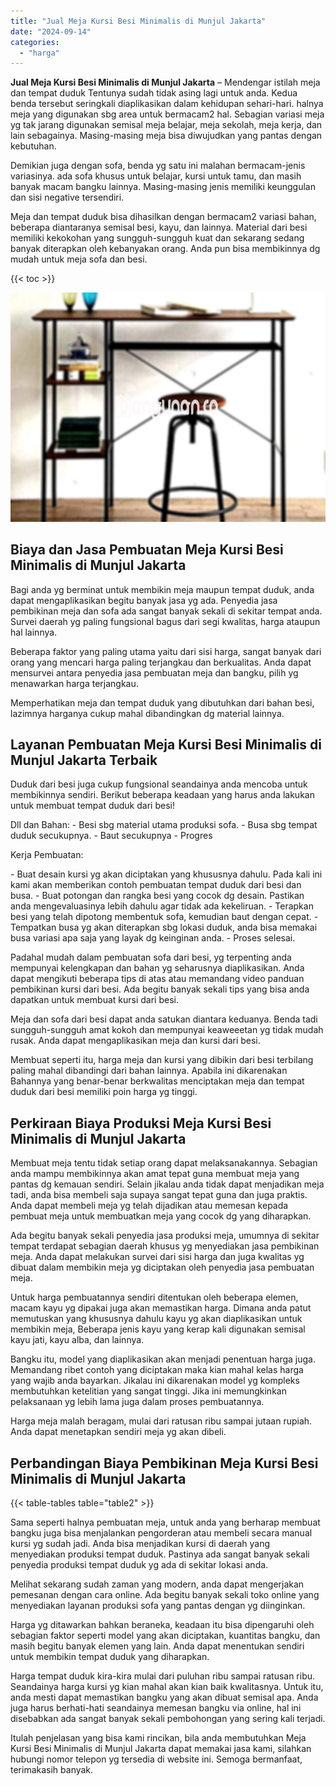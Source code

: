 ```yaml
---
title: "Jual Meja Kursi Besi Minimalis di Munjul Jakarta"
date: "2024-09-14"
categories: 
  - "harga"
---
```


**Jual Meja Kursi Besi Minimalis di Munjul Jakarta** – Mendengar istilah meja dan tempat duduk Tentunya sudah tidak asing lagi untuk anda. Kedua benda tersebut seringkali diaplikasikan dalam kehidupan sehari-hari. halnya meja yang digunakan sbg area untuk bermacam2 hal. Sebagian variasi meja yg tak jarang digunakan semisal meja belajar, meja sekolah, meja kerja, dan lain sebagainya. Masing-masing meja bisa diwujudkan yang pantas dengan kebutuhan.

Demikian juga dengan sofa, benda yg satu ini malahan bermacam-jenis variasinya. ada sofa khusus untuk belajar, kursi untuk tamu, dan masih banyak macam bangku lainnya. Masing-masing jenis memiliki keunggulan dan sisi negative tersendiri.

Meja dan tempat duduk bisa dihasilkan dengan bermacam2 variasi bahan, beberapa diantaranya semisal besi, kayu, dan lainnya. Material dari besi memiliki kekokohan yang sungguh-sungguh kuat dan sekarang sedang banyak diterapkan oleh kebanyakan orang. Anda pun bisa membikinnya dg mudah untuk meja sofa dan besi.

{{< toc >}}

![Jual Meja Kursi Besi Minimalis di Munjul Jakarta](/images/jual-meja-besi-murah24.png)

## Biaya dan Jasa Pembuatan Meja Kursi Besi Minimalis di Munjul Jakarta

Bagi anda yg berminat untuk membikin meja maupun tempat duduk, anda dapat mengaplikasikan begitu banyak jasa yg ada. Penyedia jasa pembikinan meja dan sofa ada sangat banyak sekali di sekitar tempat anda. Survei daerah yg paling fungsional bagus dari segi kwalitas, harga ataupun hal lainnya.

Beberapa faktor yang paling utama yaitu dari sisi harga, sangat banyak dari orang yang mencari harga paling terjangkau dan berkualitas. Anda dapat mensurvei antara penyedia jasa pembuatan meja dan bangku, pilih yg menawarkan harga terjangkau.

Memperhatikan meja dan tempat duduk yang dibutuhkan dari bahan besi, lazimnya harganya cukup mahal dibandingkan dg material lainnya.

## Layanan Pembuatan Meja Kursi Besi Minimalis di Munjul Jakarta Terbaik

Duduk dari besi juga cukup fungsional seandainya anda mencoba untuk membikinnya sendiri. Berikut beberapa keadaan yang harus anda lakukan untuk membuat tempat duduk dari besi!

Dll dan Bahan: - Besi sbg material utama produksi sofa. - Busa sbg tempat duduk secukupnya. - Baut secukupnya - Progres

Kerja Pembuatan:

\- Buat desain kursi yg akan diciptakan yang khususnya dahulu. Pada kali ini kami akan memberikan contoh pembuatan tempat duduk dari besi dan busa. - Buat potongan dan rangka besi yang cocok dg desain. Pastikan anda mengevaluasinya lebih dahulu agar tidak ada kekeliruan. - Terapkan besi yang telah dipotong membentuk sofa, kemudian baut dengan cepat. - Tempatkan busa yg akan diterapkan sbg lokasi duduk, anda bisa memakai busa variasi apa saja yang layak dg keinginan anda. - Proses selesai.

Padahal mudah dalam pembuatan sofa dari besi, yg terpenting anda mempunyai kelengkapan dan bahan yg seharusnya diaplikasikan. Anda dapat mengikuti beberapa tips di atas atau memandang video panduan pembikinan kursi dari besi. Ada begitu banyak sekali tips yang bisa anda dapatkan untuk membuat kursi dari besi.

Meja dan sofa dari besi dapat anda satukan diantara keduanya. Benda tadi sungguh-sungguh amat kokoh dan mempunyai keaweeetan yg tidak mudah rusak. Anda dapat mengaplikasikan meja dan kursi dari besi.

Membuat seperti itu, harga meja dan kursi yang dibikin dari besi terbilang paling mahal dibandingi dari bahan lainnya. Apabila ini dikarenakan Bahannya yang benar-benar berkwalitas menciptakan meja dan tempat duduk dari besi memiliki poin harga yg tinggi.

## Perkiraan Biaya Produksi Meja Kursi Besi Minimalis di Munjul Jakarta

Membuat meja tentu tidak setiap orang dapat melaksanakannya. Sebagian anda mampu membikinnya akan amat tepat guna membuat meja yang pantas dg kemauan sendiri. Selain jikalau anda tidak dapat menjadikan meja tadi, anda bisa membeli saja supaya sangat tepat guna dan juga praktis. Anda dapat membeli meja yg telah dijadikan atau memesan kepada pembuat meja untuk membuatkan meja yang cocok dg yang diharapkan.

Ada begitu banyak sekali penyedia jasa produksi meja, umumnya di sekitar tempat terdapat sebagian daerah khusus yg menyediakan jasa pembikinan meja. Anda dapat melakukan survei dari sisi harga dan juga kwalitas yg dibuat dalam membikin meja yg diciptakan oleh penyedia jasa pembuatan meja.

Untuk harga pembuatannya sendiri ditentukan oleh beberapa elemen, macam kayu yg dipakai juga akan memastikan harga. Dimana anda patut memutuskan yang khususnya dahulu kayu yg akan diaplikasikan untuk membikin meja, Beberapa jenis kayu yang kerap kali digunakan semisal kayu jati, kayu alba, dan lainnya.

Bangku itu, model yang diaplikasikan akan menjadi penentuan harga juga. Memandang ribet contoh yang diciptakan maka kian mahal kelas harga yang wajib anda bayarkan. Jikalau ini dikarenakan model yg kompleks membutuhkan ketelitian yang sangat tinggi. Jika ini memungkinkan pelaksanaan yg lebih lama juga dalam proses pembuatannya.

Harga meja malah beragam, mulai dari ratusan ribu sampai jutaan rupiah. Anda dapat menetapkan sendiri meja yg akan dibeli.

## Perbandingan Biaya Pembikinan Meja Kursi Besi Minimalis di Munjul Jakarta

{{< table-tables table="table2" >}}

Sama seperti halnya pembuatan meja, untuk anda yang berharap membuat bangku juga bisa menjalankan pengorderan atau membeli secara manual kursi yg sudah jadi. Anda bisa menjadikan kursi di daerah yang menyediakan produksi tempat duduk. Pastinya ada sangat banyak sekali penyedia produksi tempat duduk yg ada di sekitar lokasi anda.

Melihat sekarang sudah zaman yang modern, anda dapat mengerjakan pemesanan dengan cara online. Ada begitu banyak sekali toko online yang menyediakan layanan produksi sofa yang pantas dengan yg diinginkan.

Harga yg ditawarkan bahkan beraneka, keadaan itu bisa dipengaruhi oleh sebagian faktor seperti model yang akan diciptakan, kuantitas bangku, dan masih begitu banyak elemen yang lain. Anda dapat menentukan sendiri untuk membikin tempat duduk yang diharapkan.

Harga tempat duduk kira-kira mulai dari puluhan ribu sampai ratusan ribu. Seandainya harga kursi yg kian mahal akan kian baik kwalitasnya. Untuk itu, anda mesti dapat memastikan bangku yang akan dibuat semisal apa. Anda juga harus berhati-hati seandainya memesan bangku via online, hal ini disebabkan ada sangat banyak sekali pembohongan yang sering kali terjadi.

Itulah penjelasan yang bisa kami rincikan, bila anda membutuhkan Meja Kursi Besi Minimalis di Munjul Jakarta dapat memakai jasa kami, silahkan hubungi nomor telepon yg tersedia di website ini. Semoga bermanfaat, terimakasih banyak.
